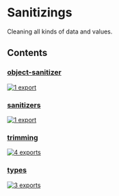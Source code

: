 # Sanitizings

<!-- SUMMARY:START -->

Cleaning all kinds of data and values.

<!-- SUMMARY:END -->

## Contents

<!-- TOC:START -->
### [object-sanitizer](https://github.com/JanMalch/ts-experiments/blob/master/src/utils/sanitizing/object-sanitizer.ts)



[![1 export](https://img.shields.io/badge/exports-1-blue)](https://github.com/JanMalch/ts-experiments/blob/master/src/utils/sanitizing/object-sanitizer.ts)

### [sanitizers](https://github.com/JanMalch/ts-experiments/blob/master/src/utils/sanitizing/sanitizers.ts)



[![1 export](https://img.shields.io/badge/exports-1-blue)](https://github.com/JanMalch/ts-experiments/blob/master/src/utils/sanitizing/sanitizers.ts)

### [trimming](https://github.com/JanMalch/ts-experiments/blob/master/src/utils/sanitizing/trimming.ts)



[![4 exports](https://img.shields.io/badge/exports-4-blue)](https://github.com/JanMalch/ts-experiments/blob/master/src/utils/sanitizing/trimming.ts)

### [types](https://github.com/JanMalch/ts-experiments/blob/master/src/utils/sanitizing/types.ts)



[![3 exports](https://img.shields.io/badge/exports-3-blue)](https://github.com/JanMalch/ts-experiments/blob/master/src/utils/sanitizing/types.ts)
<!-- TOC:END -->
